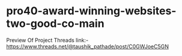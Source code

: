 # pro40-award-winning-websites-two-good-co-main
Preview Of Project Threads link:- https://www.threads.net/@taushik_pathade/post/C0GWJoeC5GN
